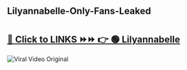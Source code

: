 
 ## Lilyannabelle-Only-Fans-Leaked

# <h2><a href="https://clipsfans.com/Lilyannabelle&ref=git">🔗 Click to LINKS ⏩⏩ 👉 🟢 Lilyannabelle </a></h2>

<a href="https://clipsfans.com/Lilyannabelle&ref=git" rel="nofollow" data-target="animated-image.originalLink"><img src="https://i.ibb.co.com/xMMVF88/686577567.gif" alt="Viral Video Original" style="max-width: 100%; display: inline-block;" data-target="animated-image.originalImage"></a>
